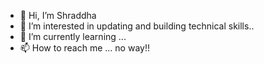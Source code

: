 - 👋 Hi, I’m Shraddha
- 👀 I’m interested in updating and building technical skills..
- 🌱 I’m currently learning ...
- 📫 How to reach me ...
no way!!
<!---
1sh2/1sh2 is a ✨ special ✨ repository because its `README.md` (this file) appears on your GitHub profile.
You can click the Preview link to take a look at your changes.
--->

